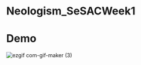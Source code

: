 # Neologism_SeSACWeek1

# Demo
![ezgif com-gif-maker (3)](https://user-images.githubusercontent.com/42464602/179062913-4bcb42b5-51c2-4dad-8bfd-37fa604e6748.gif)
